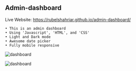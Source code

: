 ## Admin-dashboard

Live Website: https://rubelshahriar.github.io/admin-dashboard/

```
• This is an admin dashboard 
• Using 'Javascript', 'HTML', and 'CSS'
• Light and Dark mode
• Awesome date picker
• Fully mobile responsive
```

![dashboard](https://user-images.githubusercontent.com/86913163/203117154-7b058e79-4898-42d4-81d4-df9741037beb.png)

![dashboard](https://user-images.githubusercontent.com/86913163/203115245-c69b8a56-7f5e-4f92-b664-5dae9e7aae11.png)
